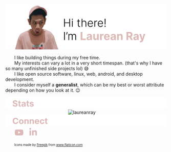 ![banner](https://raw.githubusercontent.com/laureanray/laureanray/master/hero.png) 

  I like building things during my free time.  
  My interests can vary a lot in a very short timespan. (that's why I have so many unfinished side projects lol) :sweat_smile:  
  I like open source software, linux, web, android, and desktop development.  
  I consider myself a **generalist**, which can be my best or worst attribute depending on how you look at it. :wink:  
  
![status](https://raw.githubusercontent.com/laureanray/laureanray/master/status%20(1).png) 
              ![laureanray](https://github-readme-stats.vercel.app/api?username=laureanray&hide=stars&hide_border=true&icon_color=888&title_color=DCB9B7&bg_color=ffffff&layout=compact&count_private=true&show_icons=true)      
![connect](https://raw.githubusercontent.com/laureanray/laureanray/master/connect%20(1).png)  
  <a href="https://youtube.com/laureanray"><img src="https://raw.githubusercontent.com/laureanray/laureanray/master/yt%20(1).png" height="30" width="30"></a> <a href="https://linkedin.com/in/laureanray"><img src="https://raw.githubusercontent.com/laureanray/laureanray/master/in%20(1).png" height="30" width="30"></a>

  <sub><sup>Icons made by <a href="https://www.flaticon.com/authors/freepik" title="Freepik">Freepik</a> from <a href="https://www.flaticon.com/" title="Flaticon">www.flaticon.com</a></sup></sub>
